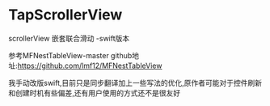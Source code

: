 # TapScrollerView
scrollerView 嵌套联合滑动 -swift版本

参考MFNestTableView-master github地址:https://github.com/lmf12/MFNestTableView

我手动改版swift,目前只是同步翻译加上一些写法的优化,原作者可能对于控件刷新和创建时机有些偏差,还有用户使用的方式还不是很友好

